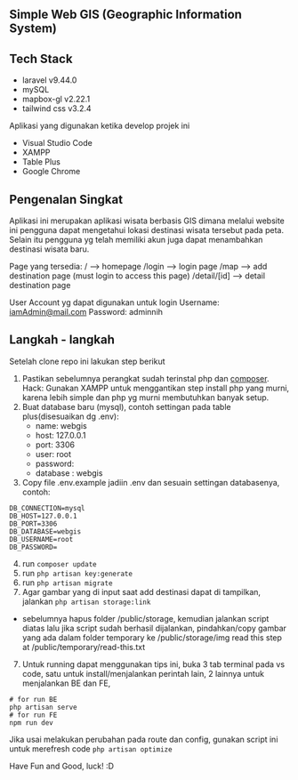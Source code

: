 ## Simple Web GIS (Geographic Information System)

## Tech Stack
- laravel v9.44.0  
- mySQL
- mapbox-gl v2.22.1
- tailwind css v3.2.4

Aplikasi yang digunakan ketika develop projek ini
- Visual Studio Code
- XAMPP 
- Table Plus
- Google Chrome

## Pengenalan Singkat
Aplikasi ini merupakan aplikasi wisata berbasis GIS dimana melalui website ini pengguna dapat mengetahui lokasi destinasi wisata tersebut pada peta. Selain itu pengguna yg telah memiliki akun juga dapat menambahkan destinasi wisata baru.

Page yang tersedia:
/              --> homepage
/login         --> login page
/map           --> add destination page (must login to access this page)
/detail/[id]   --> detail destination page

User Account yg dapat digunakan untuk login
Username: iamAdmin@mail.com
Password: adminnih

## Langkah - langkah
Setelah clone repo ini lakukan step berikut
1. Pastikan sebelumnya perangkat sudah terinstal php dan [composer](https://getcomposer.org/download/). 
Hack: Gunakan XAMPP untuk menggantikan step install php yang murni, karena lebih simple dan php yg murni membutuhkan banyak setup.
2. Buat database baru (mysql), contoh settingan pada table plus(disesuaikan dg .env):
    - name: webgis
    - host: 127.0.0.1
    - port: 3306
    - user: root
    - password:
    - database : webgis
3. Copy file .env.example jadiin .env dan sesuain settingan databasenya, contoh:
```
DB_CONNECTION=mysql
DB_HOST=127.0.0.1
DB_PORT=3306
DB_DATABASE=webgis
DB_USERNAME=root
DB_PASSWORD=
```
4. run ```composer update```
5. run ```php artisan key:generate```
6. run ```php artisan migrate```
7. Agar gambar yang di input saat add destinasi dapat di tampilkan, jalankan
```php artisan storage:link```
* sebelumnya hapus folder /public/storage, kemudian jalankan script diatas lalu jika script sudah berhasil dijalankan, pindahkan/copy gambar yang ada dalam folder temporary ke /public/storage/img
read this step at /public/temporary/read-this.txt
7. Untuk running dapat menggunakan tips ini, buka 3 tab terminal pada vs code, satu untuk install/menjalankan perintah lain, 2 lainnya untuk menjalankan BE dan FE,
 ```
 # for run BE
 php artisan serve
 # for run FE
 npm run dev
 ```

 Jika usai melakukan perubahan pada route dan config, gunakan script ini untuk merefresh code
 ```php artisan optimize```

Have Fun and Good, luck! :D